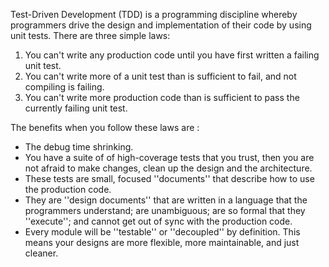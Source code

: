 
Test-Driven Development (TDD) is a programming discipline whereby programmers drive the design and implementation of their code by using unit tests. There are three simple laws:

1. You can't write any production code until you have first written a failing unit test.
2. You can't write more of a unit test than is sufficient to fail, and not compiling is failing.
3. You can't write more production code than is sufficient to pass the currently failing unit test.

The benefits when you follow these laws are :

* The debug time shrinking.
* You have a suite of of high-coverage tests that you trust, then you are not afraid to make changes, clean up the design and the architecture.
* These tests are small, focused ''documents'' that describe how to use the production code.
* They are ''design documents'' that are written in a language that the programmers understand; are unambiguous; are so formal that they ''execute''; and cannot get out of sync with the production code.
* Every module will be ''testable'' or ''decoupled'' by definition. This means your designs are more flexible, more maintainable, and just cleaner.



